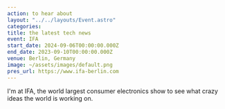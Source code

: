 ```yaml
---
action: to hear about
layout: "../../layouts/Event.astro"
categories:
title: the latest tech news
event: IFA
start_date: 2024-09-06T00:00:00.000Z
end_date: 2023-09-10T00:00:00.000Z
venue: Berlin, Germany
image: ~/assets/images/default.png
pres_url: https://www.ifa-berlin.com
---
```


I'm at IFA, the world largest consumer electronics show to see what crazy ideas the world is working on.
